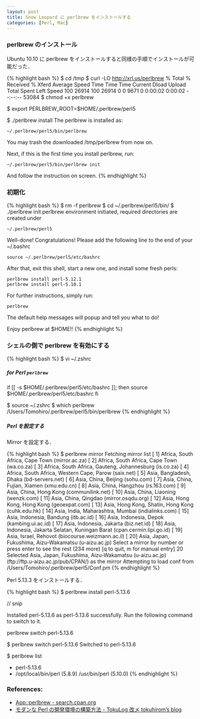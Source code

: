 ```yaml
---
layout: post
title: Snow Leopard に perlbrew をインストールする
categories: [Perl, Mac]
---
```



### perlbrew のインストール

Ubuntu 10.10 に perlbrew をインストールすると同様の手順でインストールが可能だった．

{% highlight bash %}
$ cd /tmp
$ curl -LO http://xrl.us/perlbrew
  % Total    % Received % Xferd  Average Speed   Time    Time     Time  Current
                                 Dload  Upload   Total   Spent    Left  Speed
100 26914  100 26914    0     0   9671      0  0:00:02  0:00:02 --:--:-- 53084
$ chmod +x perlbrew

$ export PERLBREW_ROOT=$HOME/.perlbrew/perl5

$ ./perlbrew install
The perlbrew is installed as:

    ~/.perlbrew/perl5/bin/perlbrew

You may trash the downloaded /tmp/perlbrew from now on.

Next, if this is the first time you install perlbrew, run:

    ~/.perlbrew/perl5/bin/perlbrew init

And follow the instruction on screen.
{% endhighlight %}


### 初期化

{% highlight bash %}
$ rm -f perlbrew
$ cd ~/.perlbrew/perl5/bin/
$ ./perlbrew init
perlbrew environment initiated, required directories are created under

    ~/.perlbrew/perl5

Well-done! Congratulations! Please add the following line to the end
of your ~/.bashrc

    source ~/.perlbrew/perl5/etc/bashrc

After that, exit this shell, start a new one, and install some fresh
perls:

    perlbrew install perl-5.12.1
    perlbrew install perl-5.10.1

For further instructions, simply run:

    perlbrew

The default help messages will popup and tell you what to do!

Enjoy perlbrew at $HOME!!
{% endhighlight %}


### シェルの側で perlbrew を有効にする

{% highlight bash %}
$ vi ~/.zshrc

##### for Perl `perlbrew` #####
if [[ -s $HOME/.perlbrew/perl5/etc/bashrc ]]; then
    source $HOME/.perlbrew/perl5/etc/bashrc
fi

$ source ~/.zshrc
$ which perlbrew
/Users/Tomohiro/.perlbrew/perl5/bin/perlbrew
{% endhighlight %}


##### Perl を設定する

Mirror を設定する．

{% highlight bash %}
$ perlbrew mirror
Fetching mirror list
[  1] Africa, South Africa, Cape Town (mirror.ac.za)
[  2] Africa, South Africa, Cape Town (wa.co.za)
[  3] Africa, South Africa, Gauteng, Johannesburg (is.co.za)
[  4] Africa, South Africa, Western Cape, Parow (saix.net)
[  5] Asia, Bangladesh, Dhaka (bd-servers.net)
[  6] Asia, China, Beijing (sohu.com)
[  7] Asia, China, Fujian, Xiamen (xmu.edu.cn)
[  8] Asia, China, Hangzhou (rs.163.com)
[  9] Asia, China, Hong Kong (communilink.net)
[ 10] Asia, China, Liaoning (wenzk.com)
[ 11] Asia, China, Qingdao (mirror.osqdu.org)
[ 12] Asia, Hong Kong, Hong Kong (geoexpat.com)
[ 13] Asia, Hong Kong, Shatin, Hong Kong (cuhk.edu.hk)
[ 14] Asia, India, Maharashtra, Mumbai (indialinks.com)
[ 15] Asia, Indonesia, Bandung (itb.ac.id)
[ 16] Asia, Indonesia, Depok (kambing.ui.ac.id)
[ 17] Asia, Indonesia, Jakarta (biz.net.id)
[ 18] Asia, Indonesia, Jakarta Selatan, Kuningan Barat (cpan.cermin.lipi.go.id)
[ 19] Asia, Israel, Rehovot (biocourse.weizmann.ac.il)
[ 20] Asia, Japan, Fukushima, Aizu-Wakamatsu (u-aizu.ac.jp)
Select a mirror by number or press enter to see the rest (234 more) [q to quit, m for manual entry]  20
Selected Asia, Japan, Fukushima, Aizu-Wakamatsu (u-aizu.ac.jp) (&#102;&#116;&#112;://&#102;&#116;&#112;.&#117;-&#97;&#105;&#122;&#117;.&#97;&#99;.&#106;&#112;/&#112;&#117;&#98;/&#67;&#80;&#65;&#78;/) as the mirror
Attempting to load conf from /Users/Tomohiro/.perlbrew/perl5/Conf.pm
{% endhighlight %}


Perl 5.13.3 をインストールする．

{% highlight bash %}
$ perlbrew install perl-5.13.6

// snip

Installed perl-5.13.6 as perl-5.13.6 successfully. Run the following command to switch to it.

  perlbrew switch perl-5.13.6

$ perlbrew switch perl-5.13.6
Switched to perl-5.13.6

$ perlbrew list
* perl-5.13.6
* /opt/local/bin/perl (5.8.9)
  /usr/bin/perl (5.10.0)
{% endhighlight %}


### References:

- [App::perlbrew - search.cpan.org](http://search.cpan.org/dist/App-perlbrew/lib/App/perlbrew.pm)
- [モダンな Perl の開発環境の構築方法 - TokuLog 改メ tokuhirom’s blog](http://d.hatena.ne.jp/tokuhirom/20100716/perlenv)
